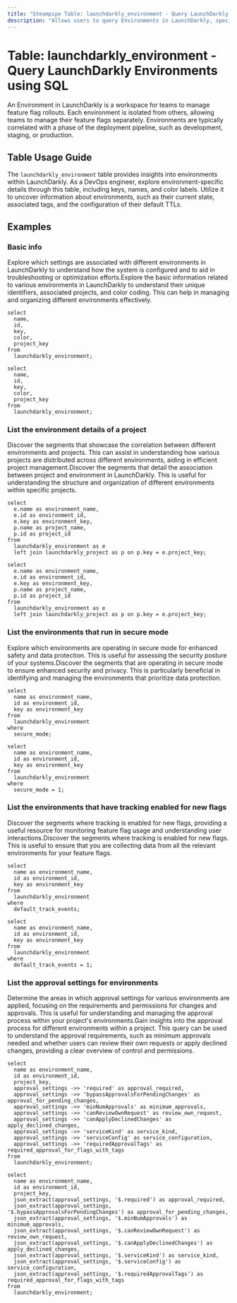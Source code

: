 ```yaml
---
title: "Steampipe Table: launchdarkly_environment - Query LaunchDarkly Environments using SQL"
description: "Allows users to query Environments in LaunchDarkly, specifically providing insights into environment-specific details such as keys, names, and color labels."
---
```


# Table: launchdarkly_environment - Query LaunchDarkly Environments using SQL

An Environment in LaunchDarkly is a workspace for teams to manage feature flag rollouts. Each environment is isolated from others, allowing teams to manage their feature flags separately. Environments are typically correlated with a phase of the deployment pipeline, such as development, staging, or production.

## Table Usage Guide

The `launchdarkly_environment` table provides insights into environments within LaunchDarkly. As a DevOps engineer, explore environment-specific details through this table, including keys, names, and color labels. Utilize it to uncover information about environments, such as their current state, associated tags, and the configuration of their default TTLs.

## Examples

### Basic info
Explore which settings are associated with different environments in LaunchDarkly to understand how the system is configured and to aid in troubleshooting or optimization efforts.Explore the basic information related to various environments in LaunchDarkly to understand their unique identifiers, associated projects, and color coding. This can help in managing and organizing different environments effectively.


```sql+postgres
select
  name,
  id,
  key,
  color,
  project_key
from
  launchdarkly_environment;
```

```sql+sqlite
select
  name,
  id,
  key,
  color,
  project_key
from
  launchdarkly_environment;
```

### List the environment details of a project
Discover the segments that showcase the correlation between different environments and projects. This can assist in understanding how various projects are distributed across different environments, aiding in efficient project management.Discover the segments that detail the association between project and environment in LaunchDarkly. This is useful for understanding the structure and organization of different environments within specific projects.


```sql+postgres
select
  e.name as environment_name,
  e.id as environment_id,
  e.key as environment_key,
  p.name as project_name,
  p.id as project_id
from
  launchdarkly_environment as e
  left join launchdarkly_project as p on p.key = e.project_key;
```

```sql+sqlite
select
  e.name as environment_name,
  e.id as environment_id,
  e.key as environment_key,
  p.name as project_name,
  p.id as project_id
from
  launchdarkly_environment as e
  left join launchdarkly_project as p on p.key = e.project_key;
```

### List the environments that run in secure mode
Explore which environments are operating in secure mode for enhanced safety and data protection. This is useful for assessing the security posture of your systems.Discover the segments that are operating in secure mode to ensure enhanced security and privacy. This is particularly beneficial in identifying and managing the environments that prioritize data protection.


```sql+postgres
select
  name as environment_name,
  id as environment_id,
  key as environment_key
from
  launchdarkly_environment
where
  secure_mode;
```

```sql+sqlite
select
  name as environment_name,
  id as environment_id,
  key as environment_key
from
  launchdarkly_environment
where
  secure_mode = 1;
```

### List the environments that have tracking enabled for new flags
Discover the segments where tracking is enabled for new flags, providing a useful resource for monitoring feature flag usage and understanding user interactions.Discover the segments where tracking is enabled for new flags. This is useful to ensure that you are collecting data from all the relevant environments for your feature flags.

```sql+postgres
select
  name as environment_name,
  id as environment_id,
  key as environment_key
from
  launchdarkly_environment
where
  default_track_events;
```

```sql+sqlite
select
  name as environment_name,
  id as environment_id,
  key as environment_key
from
  launchdarkly_environment
where
  default_track_events = 1;
```

### List the approval settings for environments
Determine the areas in which approval settings for various environments are applied, focusing on the requirements and permissions for changes and approvals. This is useful for understanding and managing the approval process within your project's environments.Gain insights into the approval process for different environments within a project. This query can be used to understand the approval requirements, such as minimum approvals needed and whether users can review their own requests or apply declined changes, providing a clear overview of control and permissions.


```sql+postgres
select
  name as environment_name,
  id as environment_id,
  project_key,
  approval_settings ->> 'required' as approval_required,
  approval_settings ->> 'bypassApprovalsForPendingChanges' as approval_for_pending_changes,
  approval_settings ->> 'minNumApprovals' as minimum_approvals,
  approval_settings ->> 'canReviewOwnRequest' as review_own_request,
  approval_settings ->> 'canApplyDeclinedChanges' as apply_declined_changes,
  approval_settings ->> 'serviceKind' as service_kind,
  approval_settings ->> 'serviceConfig' as service_configuration,
  approval_settings ->> 'requiredApprovalTags' as required_approval_for_flags_with_tags
from
  launchdarkly_environment;
```

```sql+sqlite
select
  name as environment_name,
  id as environment_id,
  project_key,
  json_extract(approval_settings, '$.required') as approval_required,
  json_extract(approval_settings, '$.bypassApprovalsForPendingChanges') as approval_for_pending_changes,
  json_extract(approval_settings, '$.minNumApprovals') as minimum_approvals,
  json_extract(approval_settings, '$.canReviewOwnRequest') as review_own_request,
  json_extract(approval_settings, '$.canApplyDeclinedChanges') as apply_declined_changes,
  json_extract(approval_settings, '$.serviceKind') as service_kind,
  json_extract(approval_settings, '$.serviceConfig') as service_configuration,
  json_extract(approval_settings, '$.requiredApprovalTags') as required_approval_for_flags_with_tags
from
  launchdarkly_environment;
```